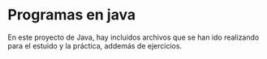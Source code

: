 # Programas en java
En este proyecto de Java, hay incluidos archivos que se han ido realizando para el estuido y la práctica, addemás de ejercicios.
